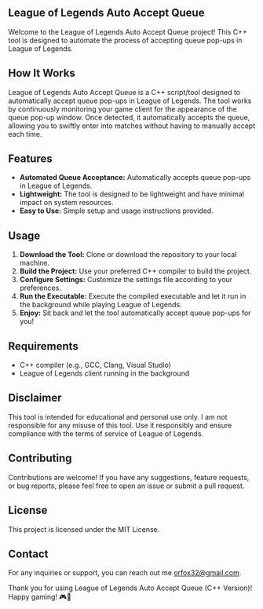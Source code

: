 ## League of Legends Auto Accept Queue

Welcome to the League of Legends Auto Accept Queue project! This C++ tool is designed to automate the process of accepting queue pop-ups in League of Legends.

## How It Works

League of Legends Auto Accept Queue is a C++ script/tool designed to automatically accept queue pop-ups in League of Legends. The tool works by continuously monitoring your game client for the appearance of the queue pop-up window. Once detected, it automatically accepts the queue, allowing you to swiftly enter into matches without having to manually accept each time.

## Features

* **Automated Queue Acceptance:** Automatically accepts queue pop-ups in League of Legends.
* **Lightweight:** The tool is designed to be lightweight and have minimal impact on system resources.
* **Easy to Use:** Simple setup and usage instructions provided.

## Usage

1. **Download the Tool:** Clone or download the repository to your local machine.
2. **Build the Project:** Use your preferred C++ compiler to build the project.
3. **Configure Settings:** Customize the settings file according to your preferences.
4. **Run the Executable:** Execute the compiled executable and let it run in the background while playing League of Legends.
5. **Enjoy:** Sit back and let the tool automatically accept queue pop-ups for you!

## Requirements

* C++ compiler (e.g., GCC, Clang, Visual Studio)
* League of Legends client running in the background

## Disclaimer

This tool is intended for educational and personal use only. I am not responsible for any misuse of this tool. Use it responsibly and ensure compliance with the terms of service of League of Legends.

## Contributing

Contributions are welcome! If you have any suggestions, feature requests, or bug reports, please feel free to open an issue or submit a pull request.

## License

This project is licensed under the MIT License.

## Contact

For any inquiries or support, you can reach out me orfox32@gmail.com.

Thank you for using League of Legends Auto Accept Queue (C++ Version)! Happy gaming! 🎮🚀
